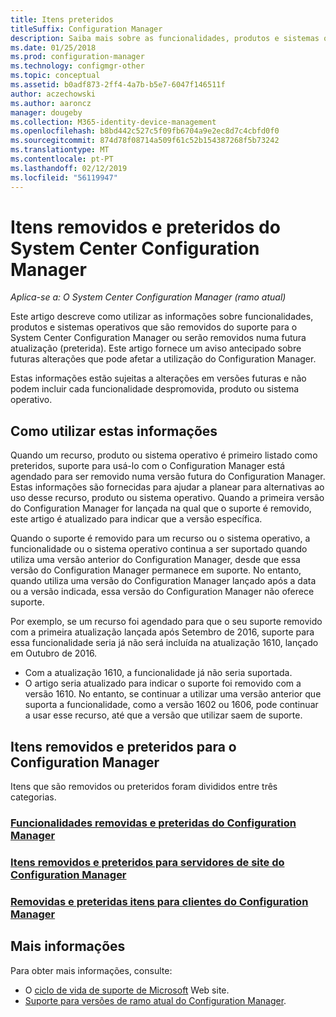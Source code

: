 ```yaml
---
title: Itens preteridos
titleSuffix: Configuration Manager
description: Saiba mais sobre as funcionalidades, produtos e sistemas operativos que já não suporta o System Center Configuration Manager.
ms.date: 01/25/2018
ms.prod: configuration-manager
ms.technology: configmgr-other
ms.topic: conceptual
ms.assetid: b0adf873-2ff4-4a7b-b5e7-6047f146511f
author: aczechowski
ms.author: aaroncz
manager: dougeby
ms.collection: M365-identity-device-management
ms.openlocfilehash: b8bd442c527c5f09fb6704a9e2ec8d7c4cbfd0f0
ms.sourcegitcommit: 874d78f08714a509f61c52b154387268f5b73242
ms.translationtype: MT
ms.contentlocale: pt-PT
ms.lasthandoff: 02/12/2019
ms.locfileid: "56119947"
---
```

# <a name="removed-and-deprecated-items-for-system-center-configuration-manager"></a>Itens removidos e preteridos do System Center Configuration Manager

*Aplica-se a: O System Center Configuration Manager (ramo atual)*

Este artigo descreve como utilizar as informações sobre funcionalidades, produtos e sistemas operativos que são removidos do suporte para o System Center Configuration Manager ou serão removidos numa futura atualização (preterida). Este artigo fornece um aviso antecipado sobre futuras alterações que pode afetar a utilização do Configuration Manager.  

Estas informações estão sujeitas a alterações em versões futuras e não podem incluir cada funcionalidade despromovida, produto ou sistema operativo.  

## <a name="how-to-use-this-information"></a>Como utilizar estas informações  
Quando um recurso, produto ou sistema operativo é primeiro listado como preteridos, suporte para usá-lo com o Configuration Manager está agendado para ser removido numa versão futura do Configuration Manager. Estas informações são fornecidas para ajudar a planear para alternativas ao uso desse recurso, produto ou sistema operativo. Quando a primeira versão do Configuration Manager for lançada na qual que o suporte é removido, este artigo é atualizado para indicar que a versão específica.  

Quando o suporte é removido para um recurso ou o sistema operativo, a funcionalidade ou o sistema operativo continua a ser suportado quando utiliza uma versão anterior do Configuration Manager, desde que essa versão do Configuration Manager permanece em suporte. No entanto, quando utiliza uma versão do Configuration Manager lançado após a data ou a versão indicada, essa versão do Configuration Manager não oferece suporte.

Por exemplo, se um recurso foi agendado para que o seu suporte removido com a primeira atualização lançada após Setembro de 2016, suporte para essa funcionalidade seria já não será incluída na atualização 1610, lançado em Outubro de 2016.
-  Com a atualização 1610, a funcionalidade já não seria suportada.
-  O artigo seria atualizado para indicar o suporte foi removido com a versão 1610.
No entanto, se continuar a utilizar uma versão anterior que suporta a funcionalidade, como a versão 1602 ou 1606, pode continuar a usar esse recurso, até que a versão que utilizar saem de suporte.

## <a name="removed-and-deprecated-items-for-configuration-manager"></a>Itens removidos e preteridos para o Configuration Manager
Itens que são removidos ou preteridos foram divididos entre três categorias.  

### <a name="removed-and-deprecated-configuration-manager-featuressccmcoreplan-designchangesdeprecatedremoved-and-deprecated-cmfeatures"></a>[Funcionalidades removidas e preteridas do Configuration Manager](/sccm/core/plan-design/changes/deprecated/removed-and-deprecated-cmfeatures)
### <a name="removed-and-deprecated-items-for-configuration-manager-site-serverssccmcoreplan-designchangesdeprecatedremoved-and-deprecated-server"></a>[Itens removidos e preteridos para servidores de site do Configuration Manager](/sccm/core/plan-design/changes/deprecated/removed-and-deprecated-server)
### <a name="removed-and-deprecated-items-for-configuration-manager-clientssccmcoreplan-designchangesdeprecatedremoved-and-deprecated-client"></a>[Removidas e preteridas itens para clientes do Configuration Manager](/sccm/core/plan-design/changes/deprecated/removed-and-deprecated-client)


## <a name="more-information"></a>Mais informações

Para obter mais informações, consulte:
 - O [ciclo de vida de suporte de Microsoft](https://support.microsoft.com/lifecycle) Web site.
 - [Suporte para versões de ramo atual do Configuration Manager](/sccm/core/servers/manage/current-branch-versions-supported).

